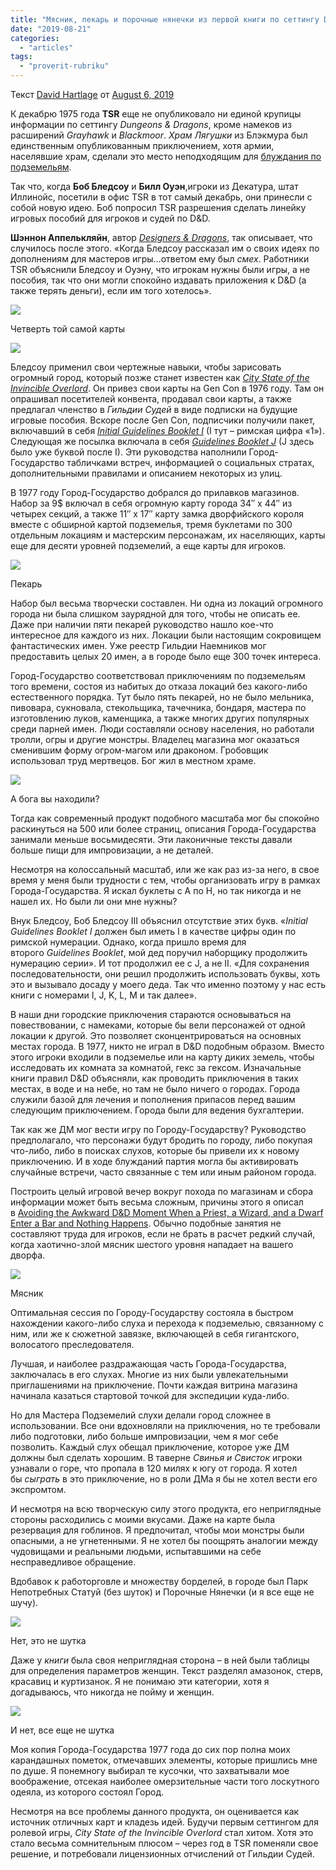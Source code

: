 ```yaml
---
title: "Мясник, пекарь и порочные нянечки из первой книги по сеттингу D&D: Города-Государства Непобедимого Владыки"
date: "2019-08-21"
categories: 
  - "articles"
tags: 
  - "proverit-rubriku"
---
```


Текст [David Hartlage](https://vk.com/away.php?to=https%3A%2F%2Fdmdavid.com%2Ftag%2Fauthor%2Fadmin%2F&cc_key=) от [August 6, 2019](https://vk.com/away.php?to=https%3A%2F%2Fdmdavid.com%2Ftag%2Fa-butcher-a-baker-and-naughty-nannies-in-dds-first-setting-book-the-city-state-of-the-invincible-overlord%2F&cc_key=)

К декабрю 1975 года **TSR** еще не опубликовало ни единой крупицы информации по сеттингу _Dungeons & Dragons_, кроме намеков из расширений _Grayhawk_ и _Blackmoor_. _Храм Лягушки_ из Блэкмура был единственным опубликованным приключением, хотя армии, населявшие храм, сделали это место неподходящим для [блуждания по подземельям](https://vk.com/away.php?to=https%3A%2F%2Fdmdavid.com%2Ftag%2Fwhy-the-temple-of-the-frog-dungeons-dragons-first-printed-dungeon-seemed-unplayable%2F&cc_key=).

Так что, когда **Боб Бледсоу** и **Билл Оуэн**,игроки из Декатура, штат Иллинойс, посетили в офис TSR в тот самый декабрь, они принесли с собой новую идею. Боб попросил TSR разрешения сделать линейку игровых пособий для игроков и судей по D&D.

**Шэннон Аппелькляйн**, автор _[Designers & Dragons](https://vk.com/away.php?to=https%3A%2F%2Fwww.drivethrurpg.com%2Fproduct%2F141205%2FDesigners--Dragons-The-Complete-Set-BUNDLE%3Faffiliate_id%3D8278&cc_key=)_, так описывает, что случилось после этого. «Когда Бледсоу рассказал им о своих идеях по дополнениям для мастеров игры…ответом ему был _смех_. Работники TSR объяснили Бледсоу и Оуэну, что игрокам нужны были игры, а не пособия, так что они могли спокойно издавать приложения к D&D (а также терять деньги), если им того хотелось».

![](https://pp.userapi.com/c855032/v855032266/bdaf2/kbUQXT1zDmg.jpg)

Четверть той самой карты

![](https://sun9-10.userapi.com/c855032/v855032266/bdafa/qNo0NaVeR9E.jpg)

Бледсоу применил свои чертежные навыки, чтобы зарисовать огромный город, который позже станет известен как _[City State of the Invincible Overlord](https://vk.com/away.php?to=https%3A%2F%2Fwww.drivethrurpg.com%2Fproduct%2F56309%2FCity-State-of-the-Invincible-Overlord--Revised%3Faffiliate_id%3D8278&cc_key=)_. Он привез свои карты на Gen Con в 1976 году. Там он опрашивал посетителей конвента, продавал свои карты, а также предлагал членство в _Гильдии Судей_ в виде подписки на будущие игровые пособия. Вскоре после Gen Con, подписчики получили пакет, включавший в себя _[Initial Guidelines Booklet I](https://vk.com/away.php?to=https%3A%2F%2Fwww.drivethrurpg.com%2Fproduct%2F81990%2FInitial-Guidelines-Booklet-I-1976%3Faffiliate_id%3D8278&cc_key=)_ (I тут – римская цифра «1»). Следующая же посылка включала в себя _[Guidelines Booklet J](https://vk.com/away.php?to=https%3A%2F%2Fwww.drivethrurpg.com%2Fproduct%2F133523%2FInitial-Guidelines-Booklet-J--Thunderhold-1976%3Faffiliate_id%3D8278&cc_key=)_ (J здесь было уже буквой после I). Эти руководства наполнили Город-Государство табличками встреч, информацией о социальных стратах, дополнительными правилами и описанием некоторых из улиц.

В 1977 году Город-Государство добрался до прилавков магазинов. Набор за 9$ включал в себя огромную карту города 34″ x 44″ из четырех секций, а также 11″ x 17″ карту замка дворфийского короля вместе с обширной картой подземелья, тремя буклетами по 300 отдельным локациям и мастерским персонажам, их населяющих, карты еще для десяти уровней подземелий, а еще карты для игроков.

![](https://sun9-24.userapi.com/c855032/v855032266/bdb01/GC4QMifntjA.jpg)

Пекарь

Набор был весьма творчески составлен. Ни одна из локаций огромного города ни была слишком заурядной для того, чтобы не описать ее. Даже при наличии пяти пекарей руководство нашло кое-что интересное для каждого из них. Локации были настоящим сокровищем фантастических имен. Уже реестр Гильдии Наемников мог предоставить целых 20 имен, а в городе было еще 300 точек интереса.

Город-Государство соответствовал приключениям по подземельям того времени, состоя из набитых до отказа локаций без какого-либо естественного порядка. Тут было пять пекарей, но не было мельника, пивовара, сукновала, стекольщика, тачечника, бондаря, мастера по изготовлению луков, каменщика, а также многих других популярных среди парней имен. Люди составляли основу населения, но работали тролли, огры и другие монстры. Владелец магазина мог оказаться сменившим форму огром-магом или драконом. Гробовщик использовал труд мертвецов. Бог жил в местном храме.

![](https://sun9-14.userapi.com/c855032/v855032266/bdb09/jIsSIU4b-DA.jpg)

А бога вы находили?

Тогда как современный продукт подобного масштаба мог бы спокойно раскинуться на 500 или более страниц, описания Города-Государства занимали меньше восьмидесяти. Эти лаконичные тексты давали больше пищи для импровизации, а не деталей.

Несмотря на колоссальный масштаб, или же как раз из-за него, в свое время у меня были трудности с тем, чтобы организовать игру в рамках Города-Государства. Я искал буклеты с A по H, но так никогда и не нашел их. Но были ли они мне нужны?

Внук Бледсоу, Боб Бледсоу III объяснил отсутствие этих букв. «_Initial Guidelines Booklet I_ должен был иметь I в качестве цифры один по римской нумерации. Однако, когда пришло время для второго _Guidelines Booklet_, мой дед поручил наборщику продолжить нумерацию серии». И тот продолжил ее с J, а не II. «Для сохранения последовательности, они решил продолжить использовать буквы, хоть это и вызывало досаду у моего деда. Так что именно поэтому у нас есть книги с номерами I, J, K, L, M и так далее».

В наши дни городские приключения стараются основываться на повествовании, с намеками, которые бы вели персонажей от одной локации к другой. Это позволяет сконцентрироваться на основных местах города. В 1977, никто не играл в D&D подобным образом. Вместо этого игроки входили в подземелье или на карту диких земель, чтобы исследовать их комната за комнатой, гекс за гексом. Изначальные книги правил D&D объясняли, как проводить приключения в таких местах, в воде и на небе, но там не было ничего о городах. Города служили базой для лечения и пополнения припасов перед вашим следующим приключением. Города были для ведения бухгалтерии.

Так как же ДМ мог вести игру по Городу-Государству? Руководство предполагало, что персонажи будут бродить по городу, либо покупая что-либо, либо в поисках слухов, которые бы привели их к новому приключению. И в ходе блужданий партия могла бы активировать случайные встречи, часто связанные с тем или иным районом города.

Построить целый игровой вечер вокруг похода по магазинам и сбора информации может быть весьма сложным, причины этого я описал в [Avoiding the Awkward D&D Moment When a Priest, a Wizard, and a Dwarf Enter a Bar and Nothing Happens](https://vk.com/away.php?to=https%3A%2F%2Fdmdavid.com%2Ftag%2Fa-priest-a-wizard-and-a-dwarf-enter-a-bar-and-nothing-happens-without-the-2-key-ingredients-of-a-role-playing-scene%2F&cc_key=). Обычно подобные занятия не составляют труда для игроков, если не брать в расчет редкий случай, когда хаотично-злой мясник шестого уровня нападает на вашего дворфа.

![](https://sun9-51.userapi.com/c855032/v855032266/bdb11/itx_lMA8ftI.jpg)

Мясник

Оптимальная сессия по Городу-Государству состояла в быстром нахождении какого-либо слуха и перехода к подземелью, связанному с ним, или же к сюжетной завязке, включающей в себя гигантского, волосатого преследователя.

Лучшая, и наиболее раздражающая часть Города-Государства, заключалась в его слухах. Многие из них были увлекательными приглашениями на приключение. Почти каждая витрина магазина начинала казаться стартовой точкой для экспедиции куда-либо.

Но для Мастера Подземелий слухи делали город сложнее в использовании. Все они вдохновляли на приключения, но те требовали либо подготовки, либо больше импровизации, чем я мог себе позволить. Каждый слух обещал приключение, которое уже ДМ должны был сделать хорошим. В таверне _Свинья и Свисток_ игроки узнавали о горе, что пропала в 120 милях к югу от города. Я хотел бы _сыграть_ в это приключение, но в роли ДМа я бы не хотел вести его экспромтом.

И несмотря на всю творческую силу этого продукта, его неприглядные стороны расходились с моими вкусами. Даже на карте была резервация для гоблинов. Я предпочитал, чтобы мои монстры были опасными, а не угнетенными. Я не хотел бы поощрять аналогии между чудовищами и реальными людьми, испытавшими на себе несправедливое обращение.

Вдобавок к работорговле и множеству борделей, в городе был Парк Непотребных Статуй (без шуток) и Порочные Нянечки (и я все еще не шучу).

![](https://sun9-14.userapi.com/c855032/v855032266/bdb18/mMQwGLBGKGM.jpg)

Нет, это не шутка

Даже у _книги_ была своя неприглядная сторона – в ней были таблицы для определения параметров женщин. Текст разделял амазонок, стерв, красавиц и куртизанок. Я не понимаю эти категории, хотя я догадываюсь, что никогда не пойму и женщин.

![](https://sun9-51.userapi.com/c855032/v855032266/bdb1f/jAhgnz76O6o.jpg)

И нет, все еще не шутка

Моя копия Города-Государства 1977 года до сих пор полна моих карандашных пометок, отмечавших элементы, которые пришлись мне по душе. Я понемногу выбирал те кусочки, что захватывали мое воображение, отсекая наиболее омерзительные части того лоскутного одеяла, из которого состоял Город.

Несмотря на все проблемы данного продукта, он оценивается как источник отличных карт и кладезь идей. Будучи первым сеттингом для ролевой игры, _City State of the Invincible Overlord_ стал хитом. Хотя это стало весьма сомнительным плюсом – через год в TSR поменяли свое решение, и потребовали лицензионных отчислений от Гильдии Судей.

